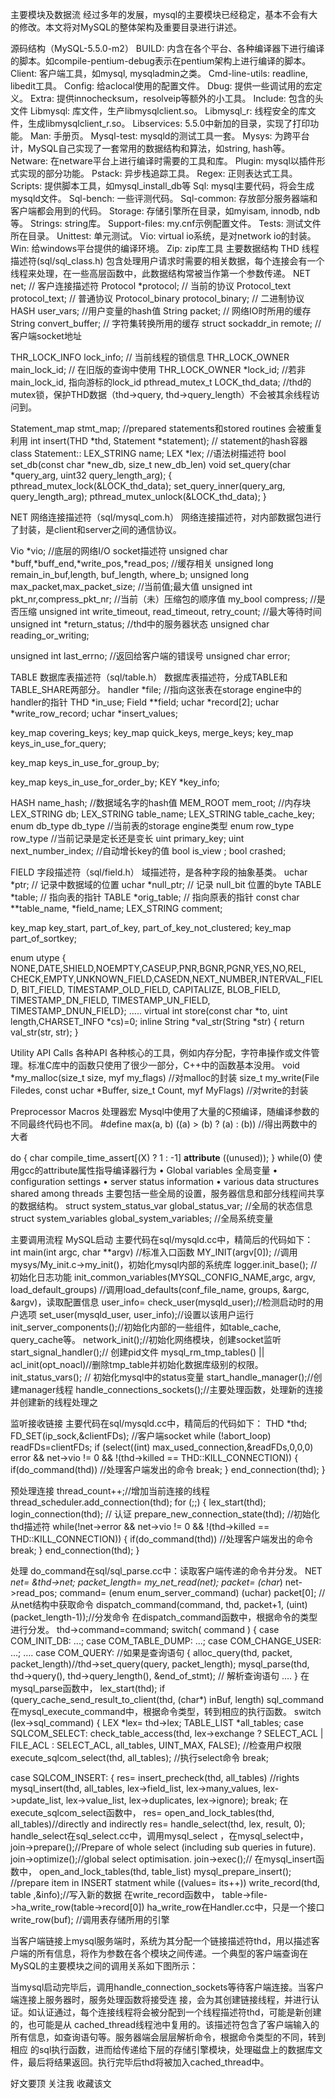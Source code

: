主要模块及数据流
经过多年的发展，mysql的主要模块已经稳定，基本不会有大的修改。本文将对MySQL的整体架构及重要目录进行讲述。

源码结构（MySQL-5.5.0-m2）
BUILD: 内含在各个平台、各种编译器下进行编译的脚本。如compile-pentium-debug表示在pentium架构上进行编译的脚本。
Client: 客户端工具，如mysql, mysqladmin之类。
Cmd-line-utils: readline, libedit工具。
Config: 给aclocal使用的配置文件。
Dbug: 提供一些调试用的宏定义。
Extra: 提供innochecksum，resolveip等额外的小工具。
Include: 包含的头文件
Libmysql: 库文件，生产libmysqlclient.so。
Libmysql_r: 线程安全的库文件，生成libmysqlclient_r.so。
Libservices: 5.5.0中新加的目录，实现了打印功能。
Man: 手册页。
Mysql-test: mysqld的测试工具一套。
Mysys: 为跨平台计，MySQL自己实现了一套常用的数据结构和算法，如string, hash等。
Netware: 在netware平台上进行编译时需要的工具和库。
Plugin: mysql以插件形式实现的部分功能。
Pstack: 异步栈追踪工具。
Regex: 正则表达式工具。
Scripts: 提供脚本工具，如mysql_install_db等
Sql: mysql主要代码，将会生成mysqld文件。
Sql-bench: 一些评测代码。
Sql-common: 存放部分服务器端和客户端都会用到的代码。
Storage: 存储引擎所在目录，如myisam, innodb, ndb等。
Strings: string库。
Support-files: my.cnf示例配置文件。
Tests: 测试文件所在目录。
Unittest: 单元测试。
Vio: virtual io系统，是对network io的封装。
Win: 给windows平台提供的编译环境。
Zip: zip库工具
主要数据结构
THD 线程描述符(sql/sql_class.h)
包含处理用户请求时需要的相关数据，每个连接会有一个线程来处理，在一些高层函数中，此数据结构常被当作第一个参数传递。
NET net; // 客户连接描述符
Protocol *protocol; // 当前的协议
Protocol_text protocol_text; // 普通协议
Protocol_binary protocol_binary; // 二进制协议
HASH user_vars; //用户变量的hash值
String packet; // 网络IO时所用的缓存
String convert_buffer; // 字符集转换所用的缓存
struct sockaddr_in remote; //客户端socket地址

THR_LOCK_INFO lock_info; // 当前线程的锁信息
THR_LOCK_OWNER main_lock_id; // 在旧版的查询中使用
THR_LOCK_OWNER *lock_id; //若非main_lock_id, 指向游标的lock_id
pthread_mutex_t LOCK_thd_data; //thd的mutex锁，保护THD数据（thd->query, thd->query_length）不会被其余线程访问到。

Statement_map stmt_map; //prepared statements和stored routines 会被重复利用
int insert(THD *thd, Statement *statement); // statement的hash容器
class Statement::
LEX_STRING name;
LEX *lex; //语法树描述符
bool set_db(const char *new_db, size_t new_db_len)
void set_query(char *query_arg, uint32 query_length_arg);
{
pthread_mutex_lock(&LOCK_thd_data);
set_query_inner(query_arg, query_length_arg);
pthread_mutex_unlock(&LOCK_thd_data);
}

NET 网络连接描述符（sql/mysql_com.h）
网络连接描述符，对内部数据包进行了封装，是client和server之间的通信协议。

Vio *vio; //底层的网络I/O socket描述符
unsigned char *buff,*buff_end,*write_pos,*read_pos; //缓存相关
unsigned long remain_in_buf,length, buf_length, where_b;
unsigned long max_packet,max_packet_size; //当前值;最大值
unsigned int pkt_nr,compress_pkt_nr; //当前（未）压缩包的顺序值
my_bool compress; //是否压缩
unsigned int write_timeout, read_timeout, retry_count; //最大等待时间
unsigned int *return_status; //thd中的服务器状态
unsigned char reading_or_writing;

unsigned int last_errno; //返回给客户端的错误号
unsigned char error;

TABLE 数据库表描述符（sql/table.h）
数据库表描述符，分成TABLE和TABLE_SHARE两部分。
handler *file; //指向这张表在storage engine中的handler的指针
THD *in_use;
Field **field;
uchar *record[2];
uchar *write_row_record;
uchar *insert_values;

key_map covering_keys;
key_map quick_keys, merge_keys;
key_map keys_in_use_for_query;

key_map keys_in_use_for_group_by;

key_map keys_in_use_for_order_by;
KEY *key_info;

HASH name_hash; //数据域名字的hash值
MEM_ROOT mem_root; //内存块
LEX_STRING db;
LEX_STRING table_name;
LEX_STRING table_cache_key;
enum db_type db_type //当前表的storage engine类型
enum row_type row_type //当前记录是定长还是变长
uint primary_key;
uint next_number_index; //自动增长key的值
bool is_view ;
bool crashed;

FIELD 字段描述符（sql/field.h）
域描述符，是各种字段的抽象基类。
uchar *ptr; // 记录中数据域的位置
uchar *null_ptr; // 记录 null_bit 位置的byte
TABLE *table; // 指向表的指针
TABLE *orig_table; // 指向原表的指针
const char **table_name, *field_name;
LEX_STRING comment;

key_map key_start, part_of_key, part_of_key_not_clustered;
key_map part_of_sortkey;

enum utype { NONE,DATE,SHIELD,NOEMPTY,CASEUP,PNR,BGNR,PGNR,YES,NO,REL,
CHECK,EMPTY,UNKNOWN_FIELD,CASEDN,NEXT_NUMBER,INTERVAL_FIELD,
BIT_FIELD, TIMESTAMP_OLD_FIELD, CAPITALIZE, BLOB_FIELD,
TIMESTAMP_DN_FIELD, TIMESTAMP_UN_FIELD, TIMESTAMP_DNUN_FIELD};
…..
virtual int store(const char *to, uint length,CHARSET_INFO *cs)=0;
inline String *val_str(String *str) { return val_str(str, str); }

Utility API Calls 各种API
各种核心的工具，例如内存分配，字符串操作或文件管理。标准C库中的函数只使用了很少一部分，C++中的函数基本没用。
void *my_malloc(size_t size, myf my_flags) //对malloc的封装
size_t my_write(File Filedes, const uchar *Buffer, size_t Count, myf MyFlags) //对write的封装

Preprocessor Macros 处理器宏
Mysql中使用了大量的C预编译，随编译参数的不同最终代码也不同。
#define max(a, b) ((a) > (b) ? (a) : (b)) //得出两数中的大者

do 
{ 
char compile_time_assert[(X) ? 1 : -1] 
__attribute__ ((unused)); 
} while(0)
使用gcc的attribute属性指导编译器行为
• Global variables 全局变量
• configuration settings
• server status information
• various data structures shared among threads
主要包括一些全局的设置，服务器信息和部分线程间共享的数据结构。
struct system_status_var global_status_var; //全局的状态信息
struct system_variables global_system_variables; //全局系统变量

主要调用流程
MySQL启动
主要代码在sql/mysqld.cc中，精简后的代码如下：
int main(int argc, char **argv) //标准入口函数
MY_INIT(argv[0]); //调用mysys/My_init.c->my_init()，初始化mysql内部的系统库
logger.init_base(); //初始化日志功能
init_common_variables(MYSQL_CONFIG_NAME,argc, argv, load_default_groups) //调用load_defaults(conf_file_name, groups, &argc, &argv)，读取配置信息
user_info= check_user(mysqld_user);//检测启动时的用户选项
set_user(mysqld_user, user_info);//设置以该用户运行
init_server_components();//初始化内部的一些组件，如table_cache, query_cache等。
network_init();//初始化网络模块，创建socket监听
start_signal_handler();// 创建pid文件
mysql_rm_tmp_tables() || acl_init(opt_noacl)//删除tmp_table并初始化数据库级别的权限。
init_status_vars(); // 初始化mysql中的status变量
start_handle_manager();//创建manager线程
handle_connections_sockets();//主要处理函数，处理新的连接并创建新的线程处理之

监听接收链接
主要代码在sql/mysqld.cc中，精简后的代码如下：
THD *thd;
FD_SET(ip_sock,&clientFDs); //客户端socket
while (!abort_loop)
readFDs=clientFDs;
if (select((int) max_used_connection,&readFDs,0,0,0) error && net->vio != 0 &&
!(thd->killed == THD::KILL_CONNECTION))
{
if(do_command(thd)) //处理客户端发出的命令
break;
}
end_connection(thd);
}

预处理连接
thread_count++;//增加当前连接的线程
thread_scheduler.add_connection(thd);
for (;;) {
lex_start(thd);
login_connection(thd); // 认证
prepare_new_connection_state(thd); //初始化thd描述符
while(!net->error && net->vio != 0 &&
!(thd->killed == THD::KILL_CONNECTION))
{
if(do_command(thd)) //处理客户端发出的命令
break;
}
end_connection(thd);
}

处理
do_command在sql/sql_parse.cc中：读取客户端传递的命令并分发。
NET *net= &thd->net;
packet_length= my_net_read(net);
packet= (char*) net->read_pos;
command= (enum enum_server_command) (uchar) packet[0]; //从net结构中获取命令
dispatch_command(command, thd, packet+1, (uint) (packet_length-1));//分发命令
在dispatch_command函数中，根据命令的类型进行分发。
thd->command=command;
switch( command ) {
case COM_INIT_DB: ...;
case COM_TABLE_DUMP: ...;
case COM_CHANGE_USER: ...;
….
case COM_QUERY: //如果是查询语句
{
alloc_query(thd, packet, packet_length)//thd->set_query(query, packet_length);
mysql_parse(thd, thd->query(), thd->query_length(), &end_of_stmt);
// 解析查询语句
….
}
在mysql_parse函数中，
lex_start(thd);
if (query_cache_send_result_to_client(thd, (char*) inBuf, length) sql_command
在mysql_execute_command中，根据命令类型，转到相应的执行函数。
switch (lex->sql_command) {
LEX *lex= thd->lex;
TABLE_LIST *all_tables;
case SQLCOM_SELECT:
check_table_access(thd, lex->exchange ? SELECT_ACL | FILE_ACL : SELECT_ACL, all_tables, UINT_MAX, FALSE); //检查用户权限
execute_sqlcom_select(thd, all_tables); //执行select命令
break;

case SQLCOM_INSERT:
{ res= insert_precheck(thd, all_tables) //rights
mysql_insert(thd, all_tables, lex->field_list, lex->many_values,
lex->update_list, lex->value_list,
lex->duplicates, lex->ignore);
break;
在execute_sqlcom_select函数中，
res= open_and_lock_tables(thd, all_tables)//directly and indirectly
res= handle_select(thd, lex, result, 0);
handle_select在sql_select.cc中，调用mysql_select ，在mysql_select中，
join->prepare();//Prepare of whole select (including sub queries in future).
join->optimize();//global select optimisation.
join->exec();//
在mysql_insert函数中，
open_and_lock_tables(thd, table_list)
mysql_prepare_insert(); //prepare item in INSERT statment
while ((values= its++))
write_record(thd, table ,&info);//写入新的数据
在write_record函数中，
table->file->ha_write_row(table->record[0])
ha_write_row在Handler.cc中，只是一个接口
write_row(buf); //调用表存储所用的引擎

当客户端链接上mysql服务端时，系统为其分配一个链接描述符thd，用以描述客户端的所有信息，将作为参数在各个模块之间传递。一个典型的客户端查询在MySQL的主要模块之间的调用关系如下图所示：


当mysql启动完毕后，调用handle_connection_sockets等待客户端连接。当客户端连接上服务器时，服务处理函数将接受连 接，会为其创建链接线程，并进行认证。如认证通过，每个连接线程将会被分配到一个线程描述符thd，可能是新创建的，也可能是从 cached_thread线程池中复用的。该描述符包含了客户端输入的所有信息，如查询语句等。服务器端会层层解析命令，根据命令类型的不同，转到相应 的sql执行函数，进而给传递给下层的存储引擎模块，处理磁盘上的数据库文件，最后将结果返回。执行完毕后thd将被加入cached_thread中。

好文要顶 关注我 收藏该文    